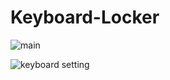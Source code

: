 # Keyboard-Locker

![main](https://i.imgur.com/sFCm4LW.png)


![keyboard setting](https://i.imgur.com/raZTTnI.png)
